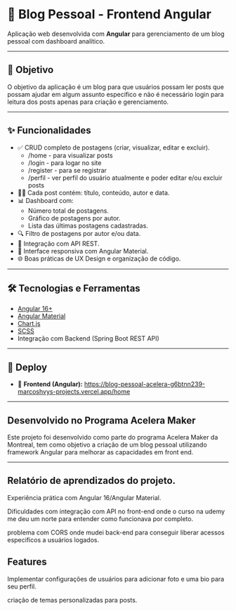 # 📝 Blog Pessoal - Frontend Angular

Aplicação web desenvolvida com **Angular** para gerenciamento de um blog pessoal com dashboard analítico.

---

## 🎯 Objetivo

O objetivo da aplicação é um blog para que usuários possam ler posts que possam ajudar em algum assunto especifico e não é necessário login para leitura dos posts apenas para criação e gerenciamento.

---

## ✨ Funcionalidades

- ✅ CRUD completo de postagens (criar, visualizar, editar e excluir).
  - /home - para visualizar posts
  - /login - para logar no site
  - /register - para se registrar
  - /perfil - ver perfil do usuário atualmente e poder editar e/ou excluir posts
- 🧑‍💻 Cada post contém: título, conteúdo, autor e data.
- 📊 Dashboard com:
  - Número total de postagens.
  - Gráfico de postagens por autor.
  - Lista das últimas postagens cadastradas.
- 🔍 Filtro de postagens por autor e/ou data.
- 📡 Integração com API REST.
- 🎨 Interface responsiva com Angular Material.
- 🌐 Boas práticas de UX Design e organização de código.

---

## 🛠️ Tecnologias e Ferramentas

- [Angular 16+](https://angular.io/)
- [Angular Material](https://material.angular.io/)
- [Chart.js](https://www.chartjs.org/)
- [SCSS](https://sass-lang.com/)
- Integração com Backend (Spring Boot REST API)

---

## 🚀 Deploy

- 🔗 **Frontend (Angular):** https://blog-pessoal-acelera-g6btnn239-marcoshvys-projects.vercel.app/home

---

## Desenvolvido no Programa Acelera Maker
Este projeto foi desenvolvido como parte do programa Acelera Maker da Montreal, tem como objetivo a criação de um blog pessoal utilizando framework Angular para melhorar as capacidades em front end.

---

## Relatório de aprendizados do projeto.

Experiência prática com Angular 16/Angular Material.

Dificuldades com integração com API no front-end onde o curso na udemy me deu um norte para entender como funcionava por completo.

problema com CORS onde mudei back-end para conseguir liberar acessos especificos a usuários logados.

## Features

Implementar configurações de usuários para adicionar foto e uma bio para seu perfil.

criação de temas personalizadas para posts.

